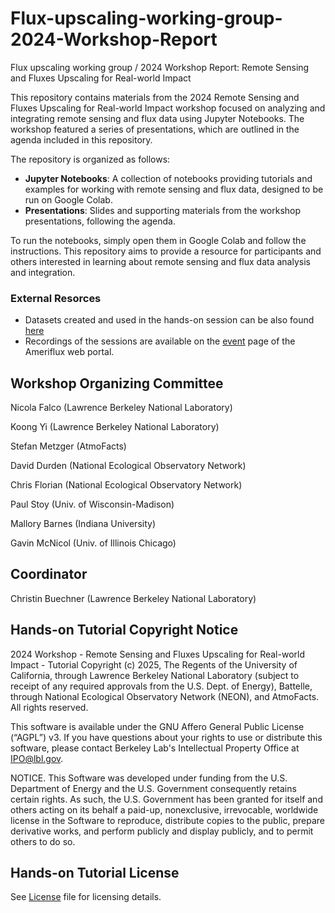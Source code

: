 # Flux-upscaling-working-group-2024-Workshop-Report
Flux upscaling working group / 2024 Workshop Report: Remote Sensing and Fluxes Upscaling for Real-world Impact

This repository contains materials from the 2024 Remote Sensing and Fluxes Upscaling for Real-world Impact workshop focused on analyzing and integrating remote sensing and flux data using Jupyter Notebooks. The workshop featured a series of presentations, which are outlined in the agenda included in this repository. 

The repository is organized as follows:
- **Jupyter Notebooks**: A collection of notebooks providing tutorials and examples for working with remote sensing and flux data, designed to be run on Google Colab.
- **Presentations**: Slides and supporting materials from the workshop presentations, following the agenda.

To run the notebooks, simply open them in Google Colab and follow the instructions. This repository aims to provide a resource for participants and others interested in learning about remote sensing and flux data analysis and integration.

### External Resorces 
- Datasets created and used in the hands-on session can be also found [here](https://drive.google.com/file/d/1WyAYDHvut789H-oEbO6Lm-ObKP1wlbM5/view?usp=sharing)
- Recordings of the sessions are available on the [event](https://go.lbl.gov/vy35rp) page of the Ameriflux web portal.  

## Workshop Organizing Committee
Nicola Falco (Lawrence Berkeley National Laboratory)

Koong Yi (Lawrence Berkeley National Laboratory)

Stefan Metzger (AtmoFacts)

David Durden (National Ecological Observatory Network)

Chris Florian (National Ecological Observatory Network)

Paul Stoy (Univ. of Wisconsin-Madison)

Mallory Barnes (Indiana University)

Gavin McNicol (Univ. of Illinois Chicago)

## Coordinator
Christin Buechner (Lawrence Berkeley National Laboratory)

## Hands-on Tutorial Copyright Notice
2024 Workshop - Remote Sensing and Fluxes Upscaling for Real-world Impact - Tutorial Copyright (c) 2025, The Regents of the University of California, through Lawrence Berkeley National Laboratory (subject to receipt of any required approvals from the U.S. Dept. of Energy), Battelle, through National Ecological Observatory Network (NEON), and AtmoFacts. All rights reserved.

This software is available under the GNU Affero General Public License
(“AGPL”) v3. If you have questions about your rights to use or distribute this
software, please contact Berkeley Lab's Intellectual Property Office at
 IPO@lbl.gov.

NOTICE.  This Software was developed under funding from the U.S. Department
of Energy and the U.S. Government consequently retains certain rights.  As
such, the U.S. Government has been granted for itself and others acting on
its behalf a paid-up, nonexclusive, irrevocable, worldwide license in the
Software to reproduce, distribute copies to the public, prepare derivative 
works, and perform publicly and display publicly, and to permit others to do so.

## Hands-on Tutorial License
See [License](https://github.com/AMF-FLX/Flux-upscaling-working-group-2024-Workshop-Report/blob/main/LICENSE) file for licensing details.
